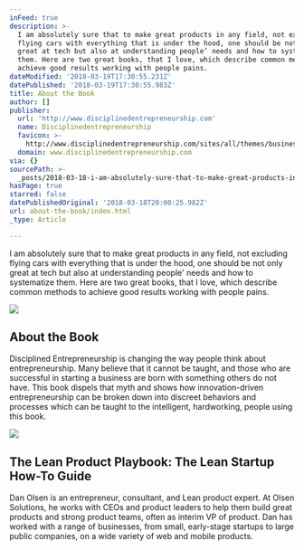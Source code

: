 ```yaml
---
inFeed: true
description: >-
  I am absolutely sure that to make great products in any field, not excluding
  flying cars with everything that is under the hood, one should be not only
  great at tech but also at understanding people’ needs and how to systematize
  them. Here are two great books, that I love, which describe common methods to
  achieve good results working with people pains.
dateModified: '2018-03-19T17:30:55.231Z'
datePublished: '2018-03-19T17:30:55.983Z'
title: About the Book
author: []
publisher:
  url: 'http://www.disciplinedentrepreneurship.com'
  name: Disciplinedentrepreneurship
  favicon: >-
    http://www.disciplinedentrepreneurship.com/sites/all/themes/business/favicon.ico
  domain: www.disciplinedentrepreneurship.com
via: {}
sourcePath: >-
  _posts/2018-03-18-i-am-absolutely-sure-that-to-make-great-products-in-any-fiel.md
hasPage: true
starred: false
datePublishedOriginal: '2018-03-18T20:00:25.982Z'
url: about-the-book/index.html
_type: Article

---
```

I am absolutely sure that to make great products in any field, not excluding flying cars with everything that is under the hood, one should be not only great at tech but also at understanding people' needs and how to systematize them. Here are two great books, that I love, which describe common methods to achieve good results working with people pains.

<article style=""><img src="https://s3-us-west-2.amazonaws.com/the-grid-img/p/454b22488701240cf63bb9033b081d842b73ec68.jpg" /><h1>About the Book</h1><p>Disciplined Entrepreneurship is changing the way people think about entrepreneurship. Many believe that it cannot be taught, and those who are successful in starting a business are born with something others do not have. This book dispels that myth and shows how innovation-driven entrepreneurship can be broken down into discreet behaviors and processes which can be taught to the intelligent, hardworking, people using this book.</p></article>

<article style=""><img src="http://leanproductplaybook.com/wp-content/uploads/sites/3/2015/05/dan-olsen.jpg" /><h1>The Lean Product Playbook: The Lean Startup How-To Guide</h1><p>Dan Olsen is an entrepreneur, consultant, and Lean product expert. At Olsen Solutions, he works with CEOs and product leaders to help them build great products and strong product teams, often as interim VP of product. Dan has worked with a range of businesses, from small, early-stage startups to large public companies, on a wide variety of web and mobile products.</p></article>